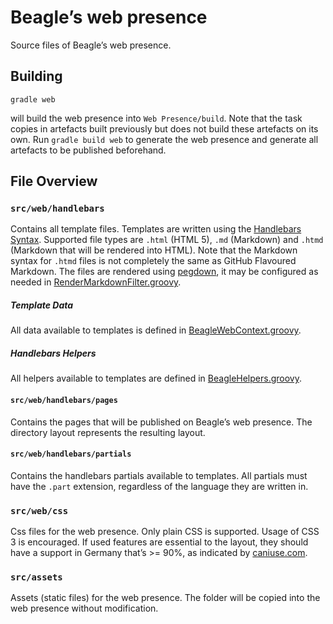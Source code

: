# Beagle’s web presence
Source files of Beagle’s web presence.

## Building
```
gradle web
```
will build the web presence into `Web Presence/build`. Note that the task copies in artefacts built previously but does not build these artefacts on its own. Run `gradle build web` to generate the web presence and generate all artefacts to be published beforehand.

## File Overview

### `src/web/handlebars`
Contains all template files. Templates are written using the [Handlebars Syntax](http://handlebarsjs.com/). Supported file types are `.html` (HTML 5), `.md` (Markdown) and `.htmd` (Markdown that will be rendered into HTML). Note that the Markdown syntax for `.htmd` files is not completely the same as GitHub Flavoured Markdown. The files are rendered using [pegdown](https://github.com/sirthias/pegdown), it may be configured as needed in [RenderMarkdownFilter.groovy](../../buildSrc/src/main/groovy/web/RenderMarkdownFilter.groovy).

##### Template Data
All data available to templates is defined in [BeagleWebContext.groovy](../../buildSrc/src/main/groovy/web/BeagleWebContext.groovy).

##### Handlebars Helpers
All helpers available to templates are defined in [BeagleHelpers.groovy](../../buildSrc/src/main/groovy/web/BeagleHelpers.groovy).

#### `src/web/handlebars/pages`
Contains the pages that will be published on Beagle’s web presence. The directory layout represents the resulting layout.

#### `src/web/handlebars/partials`
Contains the handlebars partials available to templates. All partials must have the `.part` extension, regardless of the language they are written in. 

### `src/web/css`
Css files for the web presence. Only plain CSS is supported. Usage of CSS 3 is encouraged. If used features are essential to the layout, they should have a support in Germany that’s >= 90%, as indicated by [caniuse.com](http://caniuse.com/).

### `src/assets`
Assets (static files) for the web presence. The folder will be copied into the web presence without modification.